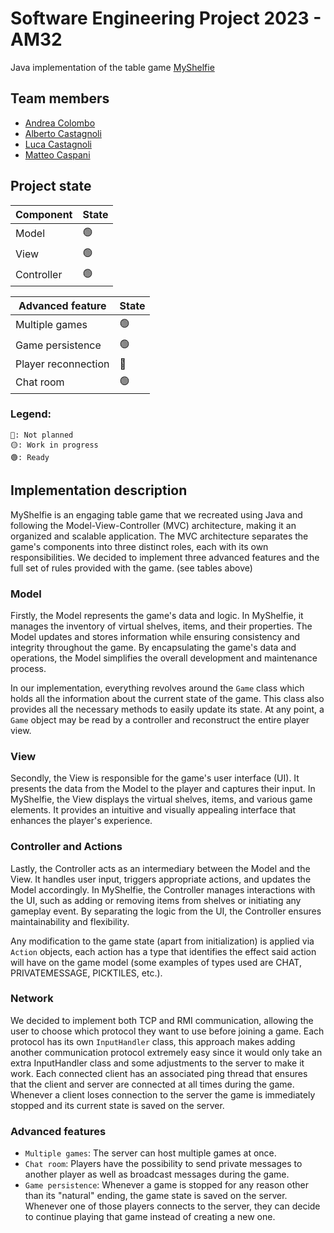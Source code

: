 # Software Engineering Project 2023 - AM32

Java implementation of the table
game [MyShelfie](https://www.craniocreations.it/prodotto/my-shelfie)

## Team members

- [Andrea Colombo](https://github.com/AndreaTgc)
- [Alberto Castagnoli](https://github.com/albecasta)
- [Luca Castagnoli](https://github.com/lucacasta01)
- [Matteo Caspani](https://github.com/matteocaspani)

## Project state

| Component            | State  |
|----------------------|--------|
| Model                | 🟢     |
| View                 | 🟢     |
| Controller           | 🟢     |

| Advanced feature     | State |
|----------------------|-------|
| Multiple games       | 🟢    |
| Game persistence     | 🟢    |
| Player reconnection  | 🔴    |
| Chat room            | 🟢    |



### Legend:

```
🔴: Not planned
🟡: Work in progress
🟢: Ready
```

## Implementation description

MyShelfie is an engaging table game that we recreated using Java and following the Model-View-Controller (MVC) architecture, making it an organized and scalable application. 
The MVC architecture separates the game's components into three distinct roles, each with its own responsibilities.
We decided to implement three advanced features and the full set of rules provided with the game. (see tables above)


### Model 

Firstly, the Model represents the game's data and logic. 
In MyShelfie, it manages the inventory of virtual shelves, items, and their properties. 
The Model updates and stores information while ensuring consistency and integrity throughout the game. By encapsulating the game's data and operations, the Model simplifies the overall development and maintenance process.

In our implementation, everything revolves around the `Game` class which holds all the information about the current state of the game. This class also provides all the necessary methods to easily update its state.
At any point, a `Game` object may be read by a controller and reconstruct the entire player view.

### View 

Secondly, the View is responsible for the game's user interface (UI). 
It presents the data from the Model to the player and captures their input. 
In MyShelfie, the View displays the virtual shelves, items, and various game elements. It provides an intuitive and visually appealing interface that enhances the player's experience.

### Controller and Actions

Lastly, the Controller acts as an intermediary between the Model and the View. It handles user input, triggers appropriate actions, and updates the Model accordingly. 
In MyShelfie, the Controller manages interactions with the UI, such as adding or removing items from shelves or initiating any gameplay event. 
By separating the logic from the UI, the Controller ensures maintainability and flexibility.

Any modification to the game state (apart from initialization) is applied via `Action` objects, each action has a type that identifies the effect said action will have on the game model (some examples of types used are CHAT, PRIVATEMESSAGE, PICKTILES, etc.).

### Network

We decided to implement both TCP and RMI communication, allowing the user to choose which protocol they want to use before joining a game.
Each protocol has its own `InputHandler` class, this approach makes adding another communication protocol extremely easy since it would only take an extra InputHandler class and some adjustments to the server to make it work.
Each connected client has an associated ping thread that ensures that the client and server are connected at all times during the game. Whenever a client loses connection to the server the game is immediately stopped and its current state is saved on the server.

### Advanced features

* `Multiple games`: The server can host multiple games at once.
* `Chat room`: Players have the possibility to send private messages to another player as well as broadcast messages during the game.
* `Game persistence`: Whenever a game is stopped for any reason other than its "natural" ending, the game state is saved on the server. Whenever one of those players connects to the server, they can decide to continue playing that game instead of creating a new one.


